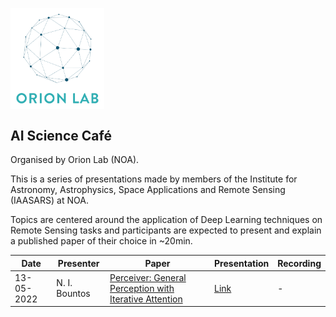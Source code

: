 <p float="left">
  <img src="images/ORION_logo_transparent_background.png" width="150" style="vertical-align:middle;margin:0px 10px 0px 0px" />
</p>


## AI Science Café

Organised by Orion Lab (NOA).

This is a series of presentations made by members of the Institute for Astronomy, Astrophysics, Space Applications and Remote Sensing (IAASARS) at NOA.

Topics are centered around the application of Deep Learning techniques on Remote Sensing tasks and participants are expected to present and explain a published paper of their choice in ~20min.

Date | Presenter | Paper | Presentation | Recording
-- | --- | --- | --- | ---
13-05-2022  | N. I. Bountos | [Perceiver: General Perception with Iterative Attention](https://arxiv.org/abs/2103.03206) | [Link](https://github.com/Orion-AI-Lab/AIScienceCafe/blob/main/presentations/2022_05_13-NBountos-Perceiver.pdf) | -
